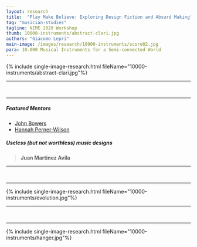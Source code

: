 ```yaml
---
layout: research
title:  "Play Make Believe: Exploring Design Fiction and Absurd Making"
tag: "musician-studies"
tagline: NIME 2020 Workshop
thumb: 10000-instruments/abstract-clari.jpg
authors: "Giacomo Lepri"
main-image: /images/research/10000-instruments/score02.jpg
para: 10.000 Musical Instruments for a Semi-connected World
---
```


{% include single-image-research.html fileName="10000-instruments/abstract-clari.jpg"%}

___

<br>

___



##### Featured Mentors

- [John Bowers](https://www.ncl.ac.uk/sacs/staff/profile/johnbowers.html)
- [Hannah Perner-Wilson](https://www.plusea.at)


##### Useless (but not worthless) music designs

>**Juan Martinez Avila**

___

<br>

___

{% include single-image-research.html fileName="10000-instruments/evolution.jpg"%}

___

<br>

___

{% include single-image-research.html fileName="10000-instruments/hanger.jpg"%}
